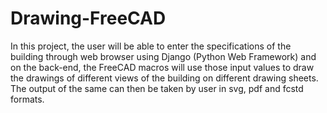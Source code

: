 # Drawing-FreeCAD

In this project, the user will be able to enter the specifications of the building through web browser using Django (Python Web Framework) and on the back-end, the FreeCAD macros will use those input values to draw the drawings of different views of the building on different drawing sheets. The output of the same can then be taken by user in svg, pdf and fcstd formats.
